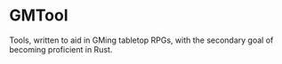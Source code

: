 GMTool
======

Tools, written to aid in GMing tabletop RPGs,
with the secondary goal of becoming proficient in Rust.
